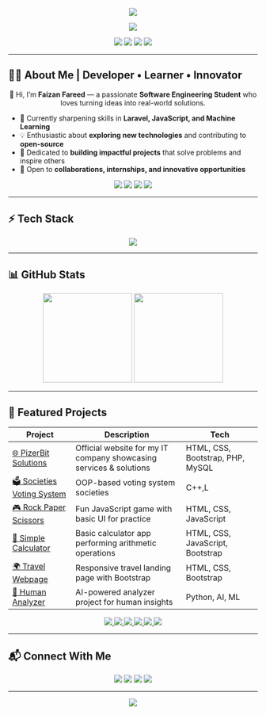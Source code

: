 

<!-- Header Banner -->
<p align="center">
  <img src="https://capsule-render.vercel.app/api?type=waving&color=0:6A11CB,100:2575FC&height=200&section=header&text=Faizan%20Fareed&fontSize=50&fontColor=ffffff&animation=fadeIn&fontAlignY=35" />
</p>

<!-- Intro -->
<!-- Typing Animation -->
<p align="center">
  <a href="https://github.com/faizanfareed275">
    <img src="https://readme-typing-svg.herokuapp.com?size=25&duration=3000&color=2575FC&center=true&vCenter=true&width=500&lines=Software+Engineer;Web+Developer;Open+Source+Contributor;Always+Learning+New+Things!"/>
  </a>
</p>

<p align="center">
  <a href="mailto:faizanfareed275@gmail.com"><img src="https://img.shields.io/badge/Gmail-D14836?style=for-the-badge&logo=gmail&logoColor=white"></a>
  <a href="https://github.com/faizanfareed275"><img src="https://img.shields.io/badge/GitHub-181717?style=for-the-badge&logo=github&logoColor=white"></a>
  <a href="https://www.linkedin.com/in/faizan-fareed-63546425b/"><img src="https://img.shields.io/badge/LinkedIn-0077B5?style=for-the-badge&logo=linkedin&logoColor=white"></a>
   <a href="https://instagram.com/YOUR_INSTAGRAM_USERNAME"><img src="https://img.shields.io/badge/Instagram-E4405F?style=for-the-badge&logo=instagram&logoColor=white"></a>
</p>

---

## 🧑‍💻 About Me | Developer • Learner • Innovator 

<p align="center">
  👋 Hi, I’m <b>Faizan Fareed</b> — a passionate <b>Software Engineering Student</b> who loves turning ideas into real-world solutions.  
</p>
  
- 🌱 Currently sharpening skills in **Laravel, JavaScript, and Machine Learning**  
- 💡 Enthusiastic about **exploring new technologies** and contributing to **open-source**  
- 🚀 Dedicated to **building impactful projects** that solve problems and inspire others  
- 🤝 Open to **collaborations, internships, and innovative opportunities**  

<p align="center">
  <img src="https://img.shields.io/badge/Code-Laravel-red?style=flat-square&logo=laravel" />
  <img src="https://img.shields.io/badge/Code-JavaScript-yellow?style=flat-square&logo=javascript" />
  <img src="https://img.shields.io/badge/AI-Machine_Learning-blue?style=flat-square&logo=python" />
  <img src="https://img.shields.io/badge/Open%20Source-Contributor-brightgreen?style=flat-square&logo=github" />
</p>

---

## ⚡ Tech Stack  

<p align="center">
  <img src="https://skillicons.dev/icons?i=html,css,js,bootstrap,tailwind,php,laravel,python,mysql,git,github,vscode,c,cpp" />
</p>

---

## 📊 GitHub Stats  

<p align="center">
  <img src="https://github-readme-stats.vercel.app/api?username=faizanfareed275&show_icons=true&theme=radical" height="180em" />
  <img src="https://github-readme-streak-stats.herokuapp.com/?user=faizanfareed275&theme=radical" height="180em" />
</p>

---
## 🚀 Featured Projects  

| Project | Description | Tech |
|---------|-------------|------|
| [🌐 PizerBit Solutions](https://www.pizerbitsolutions.com/) | Official website for my IT company showcasing services & solutions | HTML, CSS, Bootstrap, PHP, MySQL |
| [🗳️ Societies Voting System](https://github.com/faizanfareed275/Societies_Voting_System) | OOP-based voting system societies | C++,L |
| [🎮 Rock Paper Scissors](https://github.com/faizanfareed275/Rock-Paper-Scissors) | Fun JavaScript game with basic UI for practice | HTML, CSS, JavaScript |
| [🧮 Simple Calculator](https://github.com/faizanfareed275/Calculator) | Basic calculator app performing arithmetic operations | HTML, CSS, JavaScript, Bootstrap |
| [🌍 Travel Webpage](https://github.com/faizanfareed275/Travel-Website) | Responsive travel landing page with Bootstrap | HTML, CSS, Bootstrap |
| [🤖 Human Analyzer](https://github.com/faizanfareed275/human360) | AI-powered analyzer project for human insights | Python, AI, ML |


<p align="center">
  <a href="https://www.pizerbitsolutions.com/" target="_blank">
    <img src="https://img.shields.io/badge/🌐 PizerBit_Solutions-00C9FF?style=for-the-badge&logo=google-chrome&logoColor=white" />
  </a>
  <a href="https://github.com/faizanfareed275/Societies_Voting_System" target="_blank">
    <img src="https://img.shields.io/badge/🗳️ Societies_Voting_System-6A11CB?style=for-the-badge&logo=github&logoColor=white" />
  </a>
  <a href="https://github.com/faizanfareed275/Rock-Paper-Scissors" target="_blank">
    <img src="https://img.shields.io/badge/🎮 Rock_Paper_Scissors-FF6F61?style=for-the-badge&logo=gamepad&logoColor=white" />
  </a>
  <a href="https://github.com/faizanfareed275/Calculator" target="_blank">
    <img src="https://img.shields.io/badge/🧮 Simple_Calculator-FFD700?style=for-the-badge&logo=python&logoColor=black" />
  </a>
  <a href="https://github.com/faizanfareed275/Travel-Website" target="_blank">
    <img src="https://img.shields.io/badge/🌍 Travel_Webpage-28A745?style=for-the-badge&logo=bootstrap&logoColor=white" />
  </a>
  <a href="https://github.com/faizanfareed275/human360" target="_blank">
    <img src="https://img.shields.io/badge/🤖 Human_Analyzer-FF4500?style=for-the-badge&logo=ai&logoColor=white" />
  </a>
</p>
 


---

## 📬 Connect With Me  

<p align="center">
  <a href="mailto:faizanfareed275@gmail.com"><img src="https://img.shields.io/badge/Email-D14836?style=for-the-badge&logo=gmail&logoColor=white"></a>
  <a href="https://www.linkedin.com/in/faizan-fareed-63546425b/"><img src="https://img.shields.io/badge/LinkedIn-0A66C2?style=for-the-badge&logo=linkedin&logoColor=white"></a>
  <a href="https://github.com/faizanfareed275"><img src="https://img.shields.io/badge/GitHub-000?style=for-the-badge&logo=github&logoColor=white"></a>
   <a href="(https://www.instagram.com/faizan.fareed.942)"><img src="https://img.shields.io/badge/Instagram-E4405F?style=for-the-badge&logo=instagram&logoColor=white"></a>
</p>

---

<!-- Footer Banner -->
<p align="center">
  <img src="https://capsule-render.vercel.app/api?type=waving&color=0:2575FC,100:6A11CB&height=100&section=footer"/>
</p>
